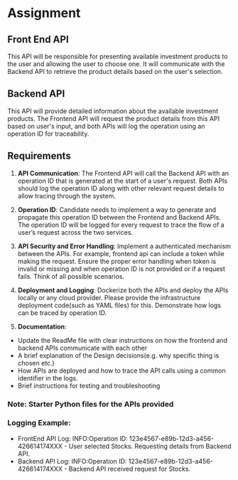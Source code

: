 # Assignment

## Front End API
This API will be responsible for presenting available investment products to the user and allowing the user to choose one. 
It will communicate with the Backend API to retrieve the product details based on the user's selection.

## Backend API
This API will provide detailed information about the available investment products. The Frontend API will request the product details from this API based on user's input, and both APIs will log the operation using an operation ID for traceability.

## Requirements
1. **API Communication**: The Frontend API will call the Backend API with an operation ID that is generated at the start of a user's request. Both APIs should log the operation ID along with other relevant request details to allow tracing through the system.

2. **Operation ID**: Candidate needs to implement a way to generate and propagate this operation ID between the Frontend and Backend APIs. The operation ID will be logged for every request to trace the flow of a user’s request across the two services.

3. **API Security and Error Handling**: Implement a authenticated mechanism between the APIs. For example, frontend api can include a token while making the request. Ensure the proper error handling when token is invalid or missing and when operation ID is not provided or if a request fails. Think of all possible scenarios.

4. **Deployment and Logging**: Dockerize both the APIs and deploy the APIs locally or any cloud provider. Please provide the infrastructure deployment code(such as YAML files) for this. Demonstrate how logs can be traced by operation ID.

5. **Documentation**: 
- Update the ReadMe file with clear instructions on how the frontend and backend APIs communicate with each other
- A brief explanation of the Design decisions(e.g. why specific thing is chosen etc.)
- How APIs are deployed and how to trace the API calls using a common identifier in the logs.
- Brief instructions for testing and troubleshooting

### Note: Starter Python files for the APIs provided

### Logging Example:
- FrontEnd API Log: 
INFO:Operation ID: 123e4567-e89b-12d3-a456-426614174XXX - User selected Stocks. Requesting details from Backend API.
- Backend API Log: 
INFO:Operation ID: 123e4567-e89b-12d3-a456-426614174XXX - Backend API received request for Stocks.


